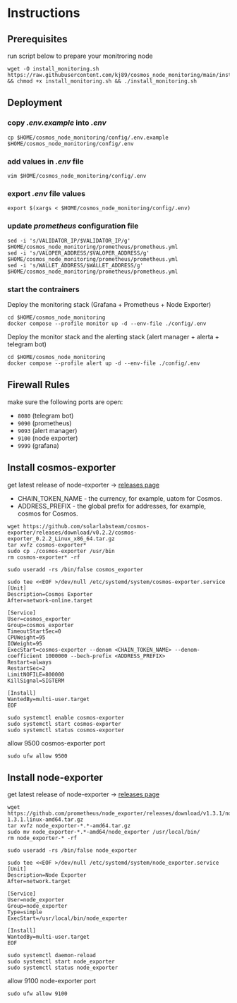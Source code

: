 # Instructions

## Prerequisites
run script below to prepare your monitroring node
```
wget -O install_monitoring.sh https://raw.githubusercontent.com/kj89/cosmos_node_monitoring/main/install_monitoring.sh && chmod +x install_monitoring.sh && ./install_monitoring.sh
```

## Deployment

### copy _.env.example_ into _.env_
```
cp $HOME/cosmos_node_monitoring/config/.env.example $HOME/cosmos_node_monitoring/config/.env
```

### add values in _.env_ file
```
vim $HOME/cosmos_node_monitoring/config/.env
```

### export _.env_ file values
```
export $(xargs < $HOME/cosmos_node_monitoring/config/.env)
```

### update _prometheus_ configuration file
```
sed -i 's/VALIDATOR_IP/$VALIDATOR_IP/g' $HOME/cosmos_node_monitoring/prometheus/prometheus.yml
sed -i 's/VALOPER_ADDRESS/$VALOPER_ADDRESS/g' $HOME/cosmos_node_monitoring/prometheus/prometheus.yml
sed -i 's/WALLET_ADDRESS/$WALLET_ADDRESS/g' $HOME/cosmos_node_monitoring/prometheus/prometheus.yml
```

### start the contrainers
Deploy the monitoring stack (Grafana + Prometheus + Node Exporter)
```
cd $HOME/cosmos_node_monitoring
docker compose --profile monitor up -d --env-file ./config/.env
```

Deploy the monitor stack and the alerting stack (alert manager + alerta + telegram bot)
```
cd $HOME/cosmos_node_monitoring
docker compose --profile alert up -d --env-file ./config/.env
```

## Firewall Rules
make sure the following ports are open:

- `8080` (telegram bot)
- `9090` (prometheus)
- `9093` (alert manager)
- `9100` (node exporter)
- `9999` (grafana)

## Install cosmos-exporter
get latest release of node-exporter -> [releases page](https://github.com/solarlabsteam/cosmos-exporter/releases)
* CHAIN_TOKEN_NAME - the currency, for example, uatom for Cosmos.
* ADDRESS_PREFIX - the global prefix for addresses, for example, cosmos for Cosmos.
	
```
wget https://github.com/solarlabsteam/cosmos-exporter/releases/download/v0.2.2/cosmos-exporter_0.2.2_Linux_x86_64.tar.gz
tar xvfz cosmos-exporter*
sudo cp ./cosmos-exporter /usr/bin
rm cosmos-exporter* -rf

sudo useradd -rs /bin/false cosmos_exporter

sudo tee <<EOF >/dev/null /etc/systemd/system/cosmos-exporter.service
[Unit]
Description=Cosmos Exporter
After=network-online.target

[Service]
User=cosmos_exporter
Group=cosmos_exporter
TimeoutStartSec=0
CPUWeight=95
IOWeight=95
ExecStart=cosmos-exporter --denom <CHAIN_TOKEN_NAME> --denom-coefficient 1000000 --bech-prefix <ADDRESS_PREFIX>
Restart=always
RestartSec=2
LimitNOFILE=800000
KillSignal=SIGTERM

[Install]
WantedBy=multi-user.target
EOF

sudo systemctl enable cosmos-exporter
sudo systemctl start cosmos-exporter
sudo systemctl status cosmos-exporter
```

allow 9500 cosmos-exporter port
```
sudo ufw allow 9500
```

## Install node-exporter
get latest release of node-exporter -> [releases page](https://github.com/prometheus/node_exporter/releases)
```
wget https://github.com/prometheus/node_exporter/releases/download/v1.3.1/node_exporter-1.3.1.linux-amd64.tar.gz
tar xvfz node_exporter-*.*-amd64.tar.gz
sudo mv node_exporter-*.*-amd64/node_exporter /usr/local/bin/
rm node_exporter-* -rf

sudo useradd -rs /bin/false node_exporter

sudo tee <<EOF >/dev/null /etc/systemd/system/node_exporter.service
[Unit]
Description=Node Exporter
After=network.target

[Service]
User=node_exporter
Group=node_exporter
Type=simple
ExecStart=/usr/local/bin/node_exporter

[Install]
WantedBy=multi-user.target
EOF

sudo systemctl daemon-reload
sudo systemctl start node_exporter
sudo systemctl status node_exporter
```

allow 9100 node-exporter port
```
sudo ufw allow 9100
```
